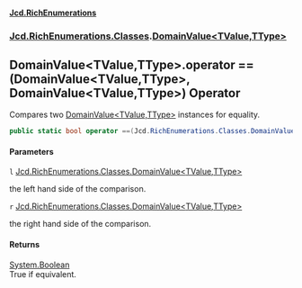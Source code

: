 #### [Jcd.RichEnumerations](index.md 'index')
### [Jcd.RichEnumerations.Classes](Jcd.RichEnumerations.Classes.md 'Jcd.RichEnumerations.Classes').[DomainValue&lt;TValue,TType&gt;](DomainValue_TValue,TType_.md 'Jcd.RichEnumerations.Classes.DomainValue<TValue,TType>')

## DomainValue<TValue,TType>.operator ==(DomainValue<TValue,TType>, DomainValue<TValue,TType>) Operator

Compares two [DomainValue&lt;TValue,TType&gt;](DomainValue_TValue,TType_.md 'Jcd.RichEnumerations.Classes.DomainValue<TValue,TType>') instances for equality.

```csharp
public static bool operator ==(Jcd.RichEnumerations.Classes.DomainValue<TValue,TType>? l, Jcd.RichEnumerations.Classes.DomainValue<TValue,TType>? r);
```
#### Parameters

<a name='Jcd.RichEnumerations.Classes.DomainValue_TValue,TType_.op_Equality(Jcd.RichEnumerations.Classes.DomainValue_TValue,TType_,Jcd.RichEnumerations.Classes.DomainValue_TValue,TType_).l'></a>

`l` [Jcd.RichEnumerations.Classes.DomainValue&lt;](DomainValue_TValue,TType_.md 'Jcd.RichEnumerations.Classes.DomainValue<TValue,TType>')[TValue](DomainValue_TValue,TType_.md#Jcd.RichEnumerations.Classes.DomainValue_TValue,TType_.TValue 'Jcd.RichEnumerations.Classes.DomainValue<TValue,TType>.TValue')[,](DomainValue_TValue,TType_.md 'Jcd.RichEnumerations.Classes.DomainValue<TValue,TType>')[TType](DomainValue_TValue,TType_.md#Jcd.RichEnumerations.Classes.DomainValue_TValue,TType_.TType 'Jcd.RichEnumerations.Classes.DomainValue<TValue,TType>.TType')[&gt;](DomainValue_TValue,TType_.md 'Jcd.RichEnumerations.Classes.DomainValue<TValue,TType>')

the left hand side of the comparison.

<a name='Jcd.RichEnumerations.Classes.DomainValue_TValue,TType_.op_Equality(Jcd.RichEnumerations.Classes.DomainValue_TValue,TType_,Jcd.RichEnumerations.Classes.DomainValue_TValue,TType_).r'></a>

`r` [Jcd.RichEnumerations.Classes.DomainValue&lt;](DomainValue_TValue,TType_.md 'Jcd.RichEnumerations.Classes.DomainValue<TValue,TType>')[TValue](DomainValue_TValue,TType_.md#Jcd.RichEnumerations.Classes.DomainValue_TValue,TType_.TValue 'Jcd.RichEnumerations.Classes.DomainValue<TValue,TType>.TValue')[,](DomainValue_TValue,TType_.md 'Jcd.RichEnumerations.Classes.DomainValue<TValue,TType>')[TType](DomainValue_TValue,TType_.md#Jcd.RichEnumerations.Classes.DomainValue_TValue,TType_.TType 'Jcd.RichEnumerations.Classes.DomainValue<TValue,TType>.TType')[&gt;](DomainValue_TValue,TType_.md 'Jcd.RichEnumerations.Classes.DomainValue<TValue,TType>')

the right hand side of the comparison.

#### Returns
[System.Boolean](https://docs.microsoft.com/en-us/dotnet/api/System.Boolean 'System.Boolean')  
True if equivalent.